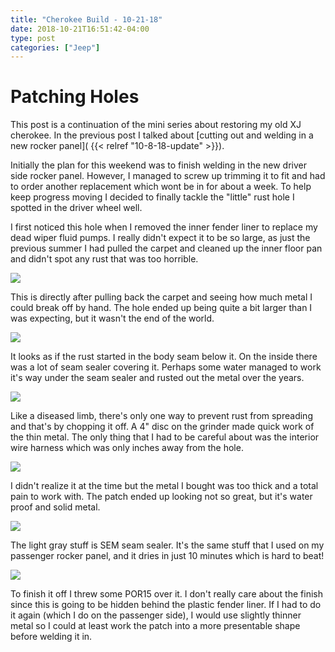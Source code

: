 ```yaml
---
title: "Cherokee Build - 10-21-18"
date: 2018-10-21T16:51:42-04:00
type: post
categories: ["Jeep"]
---
```


Patching Holes
===

This post is a continuation of the mini series about restoring my old XJ cherokee. In the previous post I talked about [cutting out and welding in a new rocker panel]( {{< relref "10-8-18-update" >}}).

Initially the plan for this weekend was to finish welding in the new driver side rocker panel. However, I managed to screw up trimming it to fit and had to order another replacement which wont be in for about a week. To help keep progress moving I decided to finally tackle the "little" rust hole I spotted in the driver wheel well.

I first noticed this hole when I removed the inner fender liner to replace my dead wiper fluid pumps. I really didn't expect it to be so large, as just the previous summer I had pulled the carpet and cleaned up the inner floor pan and didn't spot any rust that was too horrible.

<img src="/img/jeep/10-21-18/1.jpg" class="image-center">

This is directly after pulling back the carpet and seeing how much metal I could break off by hand. The hole ended up being quite a bit larger than I was expecting, but it wasn't the end of the world.

<img src="/img/jeep/10-21-18/2.jpg" class="image-center">

It looks as if the rust started in the body seam below it. On the inside there was a lot of seam sealer covering it. Perhaps some water managed to work it's way under the seam sealer and rusted out the metal over the years.

<img src="/img/jeep/10-21-18/3.jpg" class="image-center">

Like a diseased limb, there's only one way to prevent rust from spreading and that's by chopping it off. A 4" disc on the grinder made quick work of the thin metal. The only thing that I had to be careful about was the interior wire harness which was only inches away from the hole.

<img src="/img/jeep/10-21-18/4.jpg" class="image-center">

I didn't realize it at the time but the metal I bought was too thick and a total pain to work with. The patch ended up looking not so great, but it's water proof and solid metal.

<img src="/img/jeep/10-21-18/5.jpg" class="image-center">

The light gray stuff is SEM seam sealer. It's the same stuff that I used on my passenger rocker panel, and it dries in just 10 minutes which is hard to beat!

<img src="/img/jeep/10-21-18/6.jpg" class="image-center">

To finish it off I threw some POR15 over it. I don't really care about the finish since this is going to be hidden behind the plastic fender liner. If I had to do it again (which I do on the passenger side), I would use slightly thinner metal so I could at least work the patch into a more presentable shape before welding it in.

